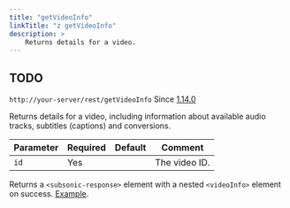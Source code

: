 ```yaml
---
title: "getVideoInfo"
linkTitle: "z getVideoInfo"
description: >
    Returns details for a video.
---
```


## TODO

`http://your-server/rest/getVideoInfo` Since [1.14.0](../subsonic-versions)

Returns details for a video, including information about available audio tracks, subtitles (captions) and conversions.

| Parameter | Required | Default | Comment |
| --- | --- | --- | --- |
| `id` | Yes |     | The video ID. |

Returns a `<subsonic-response>` element with a nested `<videoInfo>` element on success. [Example](http://subsonic.org/pages/inc/api/examples/videoInfo_example_1.xml).

